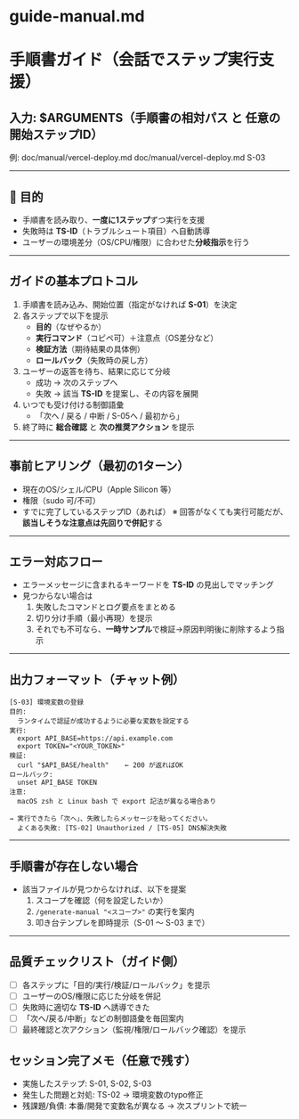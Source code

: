 # guide-manual.md

# 手順書ガイド（会話でステップ実行支援）

## 入力: $ARGUMENTS（手順書の相対パス と 任意の開始ステップID）
例:
    doc/manual/vercel-deploy.md
    doc/manual/vercel-deploy.md S-03

---

## 🎯 目的
- 手順書を読み取り、**一度に1ステップ**ずつ実行を支援
- 失敗時は **TS-ID**（トラブルシュート項目）へ自動誘導
- ユーザーの環境差分（OS/CPU/権限）に合わせた**分岐指示**を行う

---

## ガイドの基本プロトコル
1. 手順書を読み込み、開始位置（指定がなければ **S-01**）を決定
2. 各ステップで以下を提示
   - **目的**（なぜやるか）
   - **実行コマンド**（コピペ可）＋注意点（OS差分など）
   - **検証方法**（期待結果の具体例）
   - **ロールバック**（失敗時の戻し方）
3. ユーザーの返答を待ち、結果に応じて分岐
   - 成功 → 次のステップへ
   - 失敗 → 該当 **TS-ID** を提案し、その内容を展開
4. いつでも受け付ける制御語彙
   - 「次へ / 戻る / 中断 / S-05へ / 最初から」
5. 終了時に **総合確認** と **次の推奨アクション** を提示

---

## 事前ヒアリング（最初の1ターン）
- 現在のOS/シェル/CPU（Apple Silicon 等）
- 権限（sudo 可/不可）
- すでに完了しているステップID（あれば）
※ 回答がなくても実行可能だが、**該当しそうな注意点は先回りで併記**する

---

## エラー対応フロー
- エラーメッセージに含まれるキーワードを **TS-ID** の見出しでマッチング
- 見つからない場合は
  1) 失敗したコマンドとログ要点をまとめる
  2) 切り分け手順（最小再現）を提示
  3) それでも不可なら、**一時サンプル**で検証→原因判明後に削除するよう指示

---

## 出力フォーマット（チャット例）
    [S-03] 環境変数の登録
    目的:
      ランタイムで認証が成功するように必要な変数を設定する
    実行:
      export API_BASE=https://api.example.com
      export TOKEN="<YOUR_TOKEN>"
    検証:
      curl "$API_BASE/health"    ← 200 が返ればOK
    ロールバック:
      unset API_BASE TOKEN
    注意:
      macOS zsh と Linux bash で export 記法が異なる場合あり

    → 実行できたら「次へ」、失敗したらメッセージを貼ってください。
      よくある失敗: [TS-02] Unauthorized / [TS-05] DNS解決失敗

---

## 手順書が存在しない場合
- 該当ファイルが見つからなければ、以下を提案
  1) スコープを確認（何を設定したいか）
  2) `/generate-manual "<スコープ>"` の実行を案内
  3) 叩き台テンプレを即時提示（S-01 〜 S-03 まで）

---

## 品質チェックリスト（ガイド側）
- [ ] 各ステップに「目的/実行/検証/ロールバック」を提示
- [ ] ユーザーのOS/権限に応じた分岐を併記
- [ ] 失敗時に適切な **TS-ID** へ誘導できた
- [ ] 「次へ/戻る/中断」などの制御語彙を毎回案内
- [ ] 最終確認と次アクション（監視/権限/ロールバック確認）を提示

## セッション完了メモ（任意で残す）
- 実施したステップ: S-01, S-02, S-03
- 発生した問題と対処: TS-02 → 環境変数のtypo修正
- 残課題/負債: 本番/開発で変数名が異なる → 次スプリントで統一
